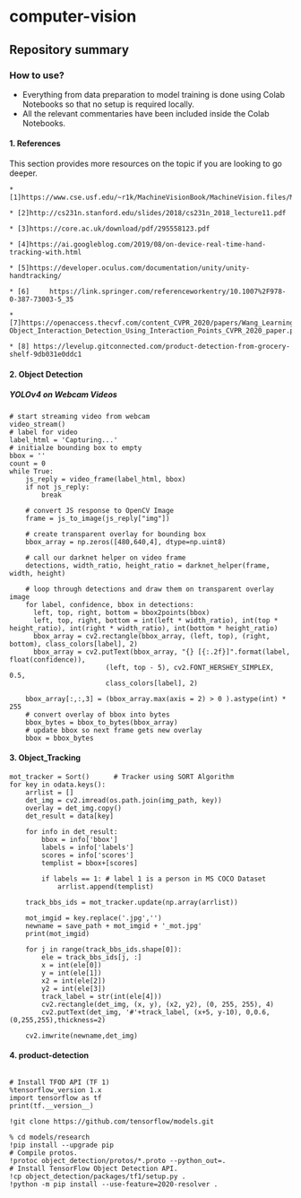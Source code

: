 # computer-vision


## Repository summary
### How to use?
- Everything from data preparation to model training is done using Colab Notebooks so that no setup is required locally. 
- All the relevant commentaries have been included inside the Colab Notebooks.


#### 1. References
This section provides more resources on the topic if you are looking to go deeper.

    * [1]https://www.cse.usf.edu/~r1k/MachineVisionBook/MachineVision.files/MachineVision_Chapter15.pdf

    * [2]http://cs231n.stanford.edu/slides/2018/cs231n_2018_lecture11.pdf

    * [3]https://core.ac.uk/download/pdf/295558123.pdf

    * [4]https://ai.googleblog.com/2019/08/on-device-real-time-hand-tracking-with.html

    * [5]https://developer.oculus.com/documentation/unity/unity-handtracking/

    * [6]     https://link.springer.com/referenceworkentry/10.1007%2F978-0-387-73003-5_35

    * [7]https://openaccess.thecvf.com/content_CVPR_2020/papers/Wang_Learning_Human-Object_Interaction_Detection_Using_Interaction_Points_CVPR_2020_paper.pdf

    * [8] https://levelup.gitconnected.com/product-detection-from-grocery-shelf-9db031e0ddc1

#### 2. Object Detection
##### YOLOv4 on Webcam Videos
```
# start streaming video from webcam
video_stream()
# label for video
label_html = 'Capturing...'
# initialze bounding box to empty
bbox = ''
count = 0 
while True:
    js_reply = video_frame(label_html, bbox)
    if not js_reply:
        break

    # convert JS response to OpenCV Image
    frame = js_to_image(js_reply["img"])

    # create transparent overlay for bounding box
    bbox_array = np.zeros([480,640,4], dtype=np.uint8)

    # call our darknet helper on video frame
    detections, width_ratio, height_ratio = darknet_helper(frame, width, height)

    # loop through detections and draw them on transparent overlay image
    for label, confidence, bbox in detections:
      left, top, right, bottom = bbox2points(bbox)
      left, top, right, bottom = int(left * width_ratio), int(top * height_ratio), int(right * width_ratio), int(bottom * height_ratio)
      bbox_array = cv2.rectangle(bbox_array, (left, top), (right, bottom), class_colors[label], 2)
      bbox_array = cv2.putText(bbox_array, "{} [{:.2f}]".format(label, float(confidence)),
                        (left, top - 5), cv2.FONT_HERSHEY_SIMPLEX, 0.5,
                        class_colors[label], 2)

    bbox_array[:,:,3] = (bbox_array.max(axis = 2) > 0 ).astype(int) * 255
    # convert overlay of bbox into bytes
    bbox_bytes = bbox_to_bytes(bbox_array)
    # update bbox so next frame gets new overlay
    bbox = bbox_bytes
```
#### 3. Object_Tracking
```
mot_tracker = Sort()      # Tracker using SORT Algorithm
for key in odata.keys():   
    arrlist = []
    det_img = cv2.imread(os.path.join(img_path, key))
    overlay = det_img.copy()
    det_result = data[key] 
    
    for info in det_result:
        bbox = info['bbox']
        labels = info['labels']
        scores = info['scores']
        templist = bbox+[scores]
        
        if labels == 1: # label 1 is a person in MS COCO Dataset
            arrlist.append(templist)
            
    track_bbs_ids = mot_tracker.update(np.array(arrlist))
    
    mot_imgid = key.replace('.jpg','')
    newname = save_path + mot_imgid + '_mot.jpg'
    print(mot_imgid)
    
    for j in range(track_bbs_ids.shape[0]):  
        ele = track_bbs_ids[j, :]
        x = int(ele[0])
        y = int(ele[1])
        x2 = int(ele[2])
        y2 = int(ele[3])
        track_label = str(int(ele[4])) 
        cv2.rectangle(det_img, (x, y), (x2, y2), (0, 255, 255), 4)
        cv2.putText(det_img, '#'+track_label, (x+5, y-10), 0,0.6,(0,255,255),thickness=2)
        
    cv2.imwrite(newname,det_img)
```
#### 4. product-detection
```

# Install TFOD API (TF 1)
%tensorflow_version 1.x
import tensorflow as tf 
print(tf.__version__)

!git clone https://github.com/tensorflow/models.git

% cd models/research
!pip install --upgrade pip
# Compile protos.
!protoc object_detection/protos/*.proto --python_out=.
# Install TensorFlow Object Detection API.
!cp object_detection/packages/tf1/setup.py .
!python -m pip install --use-feature=2020-resolver .

```


